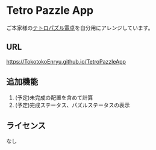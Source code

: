 # Tetro Pazzle App

ご本家様の[テトロパズル電卓](https://myar.tistory.com/entry/ninokuni-tetro-puzzle-calculator)を自分用にアレンジしています。

## URL

https://TokotokoEnryu.github.io/TetroPazzleApp

## 追加機能

1. (予定)未完成の配置を含めて計算
2. (予定)完成ステータス、パズルステータスの表示

## ライセンス

なし

